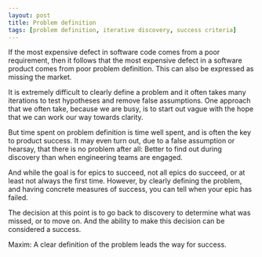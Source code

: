 ```yaml
---
layout: post
title: Problem definition
tags: [problem definition, iterative discovery, success criteria]
---
```


If the most expensive defect in software code comes from a poor requirement, then it follows that the most expensive defect in a software product comes from poor problem definition.  This can also be expressed as missing the market.

It is extremely difficult to clearly define a problem and it often takes many iterations to test hypotheses and remove false assumptions.  One approach that we often take, because we are busy, is to start out vague with the hope that we can work our way towards clarity.

But time spent on problem definition is time well spent, and is often the key to product success.  It may even turn out, due to a false assumption or hearsay, that there is no problem after all: Better to find out during discovery than when engineering teams are engaged.

And while the goal is for epics to succeed, not all epics do succeed, or at least not always the first time.  However, by clearly defining the problem, and having concrete measures of success, you can tell when your epic has failed.

The decision at this point is to go back to discovery to determine what was missed, or to move on.  And the ability to make this decision can be considered a success.

Maxim:  A clear definition of the problem leads the way for success.  

